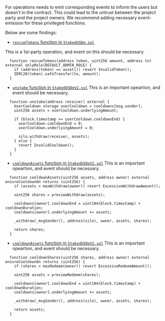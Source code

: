 For operations needs to emit corresponding events to inform the users but doesn't in the contract. This could lead to the untrust between the project party and the project owners. We recommend adding necessary event-emission for these privileged functions.

Below are some findings:

- [`rescueTokens` function in `StakedUSDe.sol`](https://github.com/code-423n4/2023-10-ethena/blob/ee67d9b542642c9757a6b826c82d0cae60256509/contracts/StakedUSDe.sol#L138)

This is a 1st-party operation, and event on this should be necessary.
```
  function rescueTokens(address token, uint256 amount, address to) external onlyRole(DEFAULT_ADMIN_ROLE) {
    if (address(token) == asset()) revert InvalidToken();
    IERC20(token).safeTransfer(to, amount);
  }
```

- [`unstake` function in `StakedUSDeV2.sol`](https://github.com/code-423n4/2023-10-ethena/blob/ee67d9b542642c9757a6b826c82d0cae60256509/contracts/StakedUSDeV2.sol#L78C1-L90C4)
This is an important opeartion, and event should be necessary.
```
  function unstake(address receiver) external {
    UserCooldown storage userCooldown = cooldowns[msg.sender];
    uint256 assets = userCooldown.underlyingAmount;

    if (block.timestamp >= userCooldown.cooldownEnd) {
      userCooldown.cooldownEnd = 0;
      userCooldown.underlyingAmount = 0;

      silo.withdraw(receiver, assets);
    } else {
      revert InvalidCooldown();
    }
  }
```

- [`cooldownAssets` function in `StakedUSDeV2.sol`](https://github.com/code-423n4/2023-10-ethena/blob/ee67d9b542642c9757a6b826c82d0cae60256509/contracts/StakedUSDeV2.sol#L95)
This is an important opeartion, and event should be necessary.
```
  function cooldownAssets(uint256 assets, address owner) external ensureCooldownOn returns (uint256) {
    if (assets > maxWithdraw(owner)) revert ExcessiveWithdrawAmount();

    uint256 shares = previewWithdraw(assets);

    cooldowns[owner].cooldownEnd = uint104(block.timestamp) + cooldownDuration;
    cooldowns[owner].underlyingAmount += assets;

    _withdraw(_msgSender(), address(silo), owner, assets, shares);

    return shares;
  }
```

- [`cooldownAssets` function in `StakedUSDeV2.sol`](https://github.com/code-423n4/2023-10-ethena/blob/ee67d9b542642c9757a6b826c82d0cae60256509/contracts/StakedUSDeV2.sol#L111)
This is an important opeartion, and event should be necessary.
```
  function cooldownShares(uint256 shares, address owner) external ensureCooldownOn returns (uint256) {
    if (shares > maxRedeem(owner)) revert ExcessiveRedeemAmount();

    uint256 assets = previewRedeem(shares);

    cooldowns[owner].cooldownEnd = uint104(block.timestamp) + cooldownDuration;
    cooldowns[owner].underlyingAmount += assets;

    _withdraw(_msgSender(), address(silo), owner, assets, shares);

    return assets;
  }
```